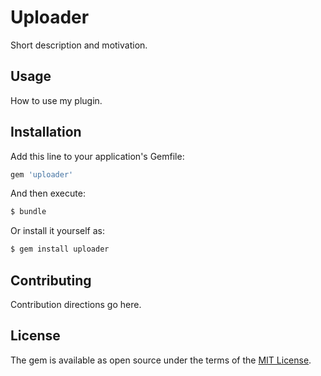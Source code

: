# Uploader
Short description and motivation.

## Usage
How to use my plugin.

## Installation
Add this line to your application's Gemfile:

```ruby
gem 'uploader'
```

And then execute:
```bash
$ bundle
```

Or install it yourself as:
```bash
$ gem install uploader
```

## Contributing
Contribution directions go here.

## License
The gem is available as open source under the terms of the [MIT License](https://opensource.org/licenses/MIT).

